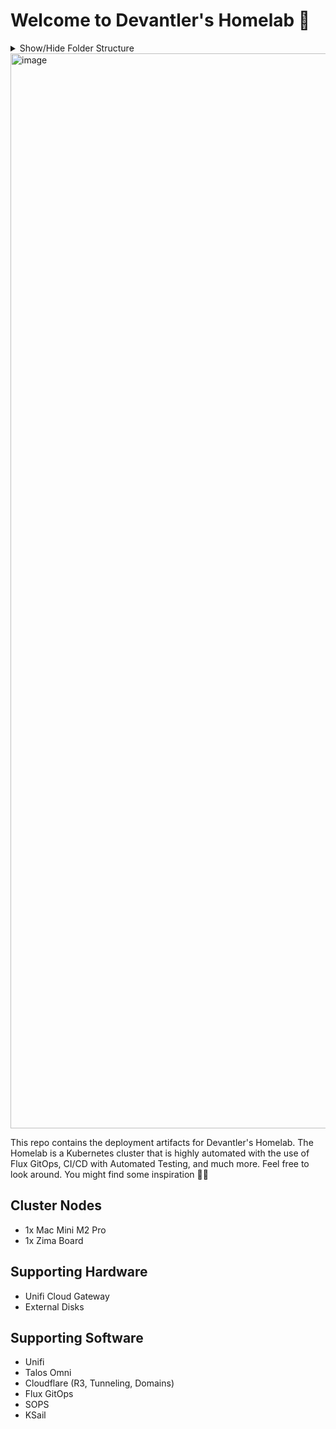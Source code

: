 # Welcome to Devantler's Homelab 🚀

<details>
  <summary>Show/Hide Folder Structure</summary>

<!-- readme-tree start -->
```
.
├── .github
│   └── workflows
├── .vscode
├── k8s
│   ├── clusters
│   │   ├── homelab-ksail
│   │   │   ├── flux-system
│   │   │   └── variables
│   │   └── homelab-prod
│   │       ├── flux-system
│   │       └── variables
│   ├── environments
│   │   └── talos
│   │       └── infrastructure
│   │           └── patches
│   └── manifests
│       ├── apps
│       │   └── patches
│       ├── infrastructure
│       │   ├── configmaps
│       │   ├── ingresses
│       │   └── patches
│       └── infrastructure-crds
│           └── middlewares
└── talos
    └── patches

26 directories
```
<!-- readme-tree end -->

</details>

<img width="1720" alt="image" src="https://github.com/devantler/homelab/assets/26203420/de0268be-cadb-4128-90d1-11da5925450a">

This repo contains the deployment artifacts for Devantler's Homelab. The Homelab is a Kubernetes cluster that is highly automated with the use of Flux GitOps, CI/CD with Automated Testing, and much more. Feel free to look around. You might find some inspiration 🙌🏻

## Cluster Nodes

- 1x Mac Mini M2 Pro
- 1x Zima Board

## Supporting Hardware

- Unifi Cloud Gateway
- External Disks

## Supporting Software

- Unifi
- Talos Omni
- Cloudflare (R3, Tunneling, Domains)
- Flux GitOps
- SOPS
- KSail
